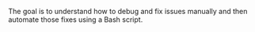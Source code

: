 The goal is to understand how to debug and fix issues manually and then automate those fixes using a Bash script.

